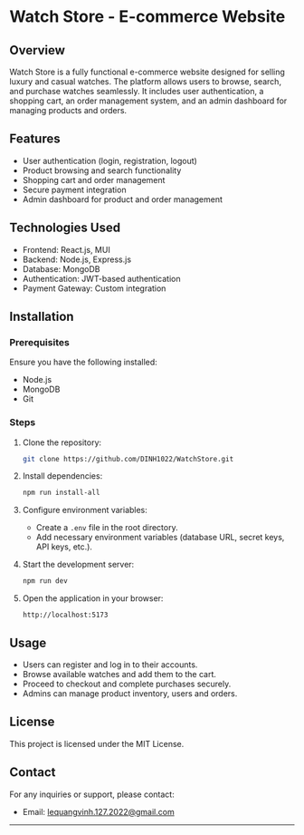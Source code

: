 # Watch Store - E-commerce Website

## Overview
Watch Store is a fully functional e-commerce website designed for selling luxury and casual watches. The platform allows users to browse, search, and purchase watches seamlessly. It includes user authentication, a shopping cart, an order management system, and an admin dashboard for managing products and orders.

## Features
- User authentication (login, registration, logout)
- Product browsing and search functionality
- Shopping cart and order management
- Secure payment integration
- Admin dashboard for product and order management

## Technologies Used
- Frontend: React.js, MUI
- Backend: Node.js, Express.js
- Database: MongoDB 
- Authentication: JWT-based authentication
- Payment Gateway: Custom integration
  
## Installation
### Prerequisites
Ensure you have the following installed:
- Node.js
- MongoDB
- Git

### Steps
1. Clone the repository:
   ```sh
   git clone https://github.com/DINH1022/WatchStore.git
   ```
2. Install dependencies:
   ```sh
   npm run install-all
   ```
3. Configure environment variables:
   - Create a `.env` file in the root directory.
   - Add necessary environment variables (database URL, secret keys, API keys, etc.).

4. Start the development server:
   ```sh
   npm run dev
   ```
5. Open the application in your browser:
   ```
   http://localhost:5173
   ```

## Usage
- Users can register and log in to their accounts.
- Browse available watches and add them to the cart.
- Proceed to checkout and complete purchases securely.
- Admins can manage product inventory, users and orders.

## License
This project is licensed under the MIT License.

## Contact
For any inquiries or support, please contact:
- Email: lequangvinh.127.2022@gmail.com

---


